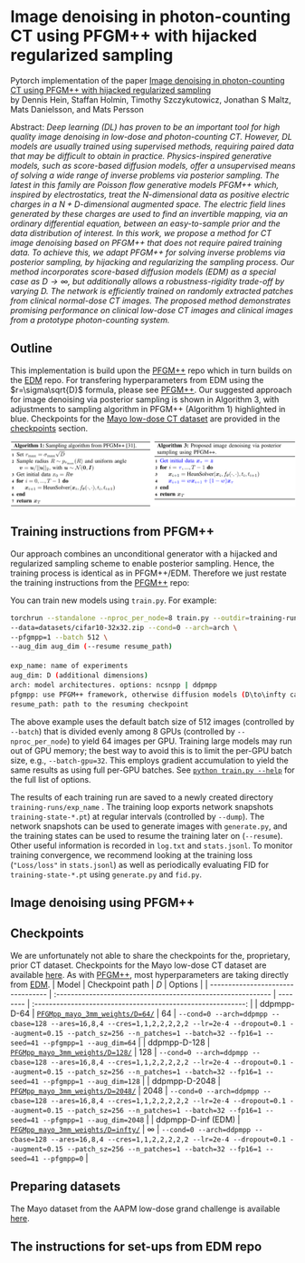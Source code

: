 # Image denoising in photon-counting CT using PFGM++ with hijacked regularized sampling<br>

Pytorch implementation of the paper [Image denoising in photon-counting CT using PFGM++ with hijacked regularized sampling](https://arxiv.org/abs/)<br>
by Dennis Hein, Staffan Holmin, Timothy Szczykutowicz, Jonathan S Maltz, Mats Danielsson, and Mats Persson

Abstract: *Deep learning (DL) has proven to be an important tool for high quality image denoising in low-dose and photon-counting CT. However, DL models are usually trained using supervised methods, requiring paired data that may be difficult to obtain in practice. Physics-inspired generative models, such as score-based diffusion models, offer a unsupervised means of solving a wide range of inverse problems via posterior sampling. The latest in this family are Poisson flow generative models PFGM++ which, inspired by electrostatics, treat the $N$-dimensional data as positive electric charges in a $N+D$-dimensional augmented space. The electric field lines generated by these charges are used to find an 
invertible mapping, via an ordinary differential equation, between an easy-to-sample prior and the data distribution of interest. In this work, we propose a method for CT image denoising based on PFGM++ that does not require paired training data. To achieve this, we adapt PFGM++ for solving inverse problems via posterior sampling, by hijacking and regularizing the sampling process. Our method incorporates score-based diffusion models (EDM) as a special case as $D\rightarrow \infty$, but additionally allows a robustness-rigidity trade-off by varying $D$. The network is efficiently trained on randomly extracted patches from clinical normal-dose CT images. The proposed method demonstrates promising performance on clinical low-dose CT images and clinical images from a prototype photon-counting system.*

## Outline
This implementation is build upon the [PFGM++](https://github.com/Newbeeer/pfgmpp) repo which in turn builds on the [EDM](https://github.com/NVlabs/edm) repo. For transfering hyperparameters from EDM using the $r=\sigma\sqrt{D}$ formula, please see [PFGM++](https://github.com/Newbeeer/pfgmpp). Our suggested approach for image denoising via posterior sampling is shown in Algorithm 3, with adjustments to sampling algorithm in PFGM++ (Algorithm 1) highlighted in blue. Checkpoints for the [Mayo low-dose CT dataset](https://www.aapm.org/grandchallenge/lowdosect/) are provided in the [checkpoints](#checkpoints) section. 

![schematic](assets/algos.png)

## Training instructions from PFGM++
Our approach combines an unconditional generator with a hijacked and regularized sampling scheme to enable posterior sampling. Hence, the training process is identical as in PFGM++/EDM. Therefore we just restate the training instructions from the [PFGM++](https://github.com/Newbeeer/pfgmpp) repo:

You can train new models using `train.py`. For example:

```sh
torchrun --standalone --nproc_per_node=8 train.py --outdir=training-runs --name exp_name \
--data=datasets/cifar10-32x32.zip --cond=0 --arch=arch \
--pfgmpp=1 --batch 512 \
--aug_dim aug_dim (--resume resume_path)

exp_name: name of experiments
aug_dim: D (additional dimensions)  
arch: model architectures. options: ncsnpp | ddpmpp
pfgmpp: use PFGM++ framework, otherwise diffusion models (D\to\infty case). options: 0 | 1
resume_path: path to the resuming checkpoint
```

The above example uses the default batch size of 512 images (controlled by `--batch`) that is divided evenly among 8 GPUs (controlled by `--nproc_per_node`) to yield 64 images per GPU. Training large models may run out of GPU memory; the best way to avoid this is to limit the per-GPU batch size, e.g., `--batch-gpu=32`. This employs gradient accumulation to yield the same results as using full per-GPU batches. See [`python train.py --help`](./docs/train-help.txt) for the full list of options.

The results of each training run are saved to a newly created directory  `training-runs/exp_name` . The training loop exports network snapshots `training-state-*.pt`) at regular intervals (controlled by  `--dump`). The network snapshots can be used to generate images with `generate.py`, and the training states can be used to resume the training later on (`--resume`). Other useful information is recorded in `log.txt` and `stats.jsonl`. To monitor training convergence, we recommend looking at the training loss (`"Loss/loss"` in `stats.jsonl`) as well as periodically evaluating FID for `training-state-*.pt` using `generate.py` and `fid.py`.

## Image denoising using PFGM++

## Checkpoints
We are unfortunately not able to share the checkpoints for the, proprietary, prior CT dataset. Checkpoints for the Mayo low-dose CT dataset are available [here](https://drive.google.com/drive/folders/1mxRpIQgyuI2iDrMGgYJX-wuxzoX3NM6j?usp=drive_link). As with [PFGM++](https://github.com/Newbeeer/pfgmpp), most hyperparameters are taking directly from [EDM](https://github.com/NVlabs/edm). 
| Model                             | Checkpoint path                                              | $D$      |                           Options                            |
| --------------------------------- | :----------------------------------------------------------- | -------- | :----------------------------------------------------------: |
| ddpmpp-D-64              | [`PFGMpp_mayo_3mm_weights/D=64/`](https://drive.google.com/drive/folders/1CFNG_9Z3Aag7_C5OUEA5J2aDiighDyV3?usp=drive_link) | 64  |      `--cond=0 --arch=ddpmpp --cbase=128 --ares=16,8,4 --cres=1,1,2,2,2,2,2 --lr=2e-4 --dropout=0.1 --augment=0.15 --patch_sz=256 --n_patches=1 --batch=32 --fp16=1 --seed=41 --pfgmpp=1 --aug_dim=64`       |
| ddpmpp-D-128             | [`PFGMpp_mayo_3mm_weights/D=128/`](https://drive.google.com/drive/folders/1J37uKHXim7f0iWzntie1AFlJHOamHNsZ?usp=drive_link) | 128  |      `--cond=0 --arch=ddpmpp --cbase=128 --ares=16,8,4 --cres=1,1,2,2,2,2,2 --lr=2e-4 --dropout=0.1 --augment=0.15 --patch_sz=256 --n_patches=1 --batch=32 --fp16=1 --seed=41 --pfgmpp=1 --aug_dim=128`      |
| ddpmpp-D-2048 | [`PFGMpp_mayo_3mm_weights/D=2048/`](https://drive.google.com/drive/folders/1So7V-EKDIWVfD1xVgxzkJ58mIdJVm5SK?usp=drive_link) | 2048  |      `--cond=0 --arch=ddpmpp --cbase=128 --ares=16,8,4 --cres=1,1,2,2,2,2,2 --lr=2e-4 --dropout=0.1 --augment=0.15 --patch_sz=256 --n_patches=1 --batch=32 --fp16=1 --seed=41 --pfgmpp=1 --aug_dim=2048`      |
| ddpmpp-D-inf (EDM)        | [`PFGMpp_mayo_3mm_weights/D=infty/`](https://drive.google.com/drive/folders/1-1eeJitL3Cg_cYUUoYC81JtT-7UF6sxz?usp=drive_link) | $\infty$ |                   `--cond=0 --arch=ddpmpp --cbase=128 --ares=16,8,4 --cres=1,1,2,2,2,2,2 --lr=2e-4 --dropout=0.1 --augment=0.15 --patch_sz=256 --n_patches=1 --batch=32 --fp16=1 --seed=41 --pfgmpp=0`                   |

## Preparing datasets 
The Mayo dataset from the AAPM low-dose grand challenge is available [here](https://www.aapm.org/grandchallenge/lowdosect/). 

## The instructions for set-ups from EDM repo

